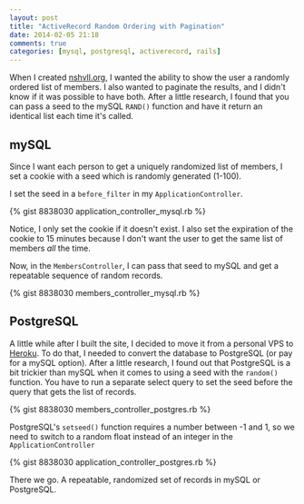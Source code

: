 ```yaml
---
layout: post
title: "ActiveRecord Random Ordering with Pagination"
date: 2014-02-05 21:18
comments: true
categories: [mysql, postgresql, activerecord, rails]
---
```


When I created [nshvll.org](http://nshvll.org/), I wanted the ability to show the user a randomly ordered list of members. I also wanted to paginate the results, and I didn't know if it was possible to have both. After a little research, I found that you can pass a seed to the mySQL `RAND()` function and have it return an identical list each time it's called.

## mySQL

Since I want each person to get a uniquely randomized list of members, I set a cookie with a seed which is randomly generated (1-100).

I set the seed in a `before_filter` in my `ApplicationController`.

{% gist 8838030 application_controller_mysql.rb %}

Notice, I only set the cookie if it doesn't exist. I also set the expiration of the cookie to 15 minutes because I don't want the user to get the same list of members *all* the time.

Now, in the `MembersController`, I can pass that seed to mySQL and get a repeatable sequence of random records.

{% gist 8838030 members_controller_mysql.rb %}

## PostgreSQL

A little while after I built the site, I decided to move it from a personal VPS to [Heroku](https://www.heroku.com/). To do that, I needed to convert the database to PostgreSQL (or pay for a mySQL option). After a little research, I found out that PostgreSQL is a bit trickier than mySQL when it comes to using a seed with the `random()` function. You have to run a separate select query to set the seed before the query that gets the list of records.

{% gist 8838030 members_controller_postgres.rb %}

PostgreSQL's `setseed()` function requires a number between -1 and 1, so we need to switch to a random float instead of an integer in the `ApplicationController`

{% gist 8838030 application_controller_postgres.rb %}

There we go. A repeatable, randomized set of records in mySQL or PostgreSQL.
